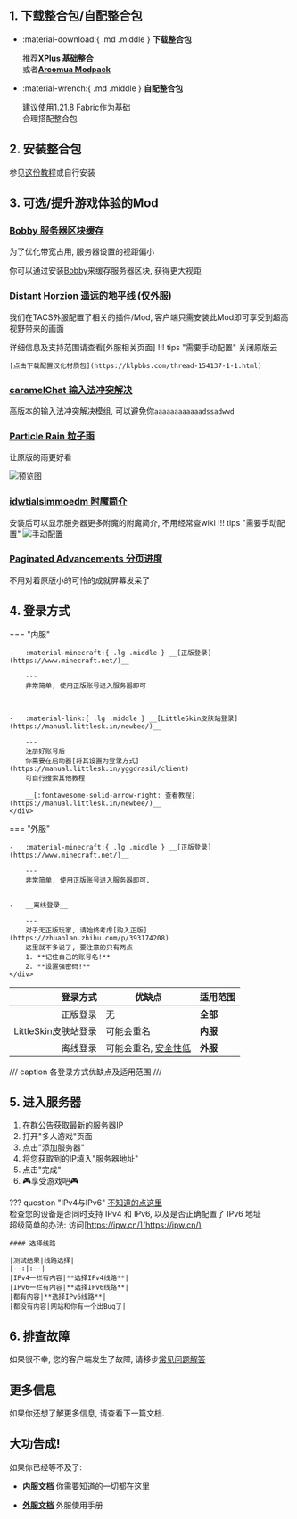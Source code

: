 ## 1. 下载整合包/自配整合包
<div class="grid cards" markdown>

-   :material-download:{ .md .middle } __下载整合包__

    推荐[__XPlus 基础整合__](https://www.mcmod.cn/modpack/467.html)  
    或者[__Arcomua Modpack__](https://www.mcmod.cn/modpack/606.html)  

-   :material-wrench:{ .md .middle } __自配整合包__

    建议使用1.21.8 Fabric作为基础  
    合理搭配整合包

</div>

## 2. 安装整合包
参见[这份教程](https://www.bilibili.com/opus/806747033441402937)或自行安装

## 3. 可选/提升游戏体验的Mod
### [Bobby 服务器区块缓存](https://www.mcmod.cn/class/5291.html)
为了优化带宽占用, 服务器设置的视距偏小

你可以通过安装[Bobby](https://www.mcmod.cn/class/5291.html)来缓存服务器区块, 获得更大视距

### [Distant Horzion 遥远的地平线 (仅外服)](https://www.mcmod.cn/class/5009.html)
我们在TACS外服配置了相关的插件/Mod, 客户端只需安装此Mod即可享受到超高视野带来的画面

详细信息及支持范围请查看[外服相关页面]
!!! tips "需要手动配置"
    关闭原版云
    
    [点击下载配置汉化材质包](https://klpbbs.com/thread-154137-1-1.html)

### [caramelChat 输入法冲突解决](https://www.mcmod.cn/class/17135.html)
高版本的输入法冲突解决模组, 可以避免你```aaaaaaaaaaaadssadwwd```

### [Particle Rain 粒子雨](https://www.mcmod.cn/class/4897.html)
让原版的雨更好看

![预览图](https://img.fastmirror.net/s/2025/08/27/68aefdaf7abd1.png)

### [idwtialsimmoedm 附魔简介](https://www.mcmod.cn/class/6555.html)
安装后可以显示服务器更多附魔的附魔简介, 不用经常查wiki
!!! tips "需要手动配置"
    ![手动配置](https://img.fastmirror.net/s/2025/08/27/68aefeed74831.png)

### [Paginated Advancements 分页进度](https://www.mcmod.cn/class/8062.html)
不用对着原版小的可怜的成就屏幕发呆了

## 4. 登录方式
=== "内服"
    <div class="grid cards" markdown>

    -   :material-minecraft:{ .lg .middle } __[正版登录](https://www.minecraft.net/)__

        ---
        非常简单, 使用正版账号进入服务器即可



    -   :material-link:{ .lg .middle } __[LittleSkin皮肤站登录](https://manual.littlesk.in/newbee/)__

        ---
        注册好账号后  
        你需要在启动器[将其设置为登录方式](https://manual.littlesk.in/yggdrasil/client)  
        可自行搜索其他教程

        __[:fontawesome-solid-arrow-right: 查看教程](https://manual.littlesk.in/newbee/)__
    </div>
=== "外服"
    <div class="grid cards" markdown>

    -   :material-minecraft:{ .lg .middle } __[正版登录](https://www.minecraft.net/)__

        ---
        非常简单, 使用正版账号进入服务器即可.


    -   __离线登录__

        ---
        对于无正版玩家, 请始终考虑[购入正版](https://zhuanlan.zhihu.com/p/393174208)  
        这里就不多说了, 要注意的只有两点  
        1. **记住自己的账号名!**  
        2. **设置强密码!**
    </div>

|登录方式|优缺点|适用范围|
|--:|--|--|
|正版登录|无|**全部**|
|LittleSkin皮肤站登录|可能会重名|**内服**|
|离线登录|可能会重名, <u>安全性低</u>|**外服**|
/// caption
各登录方式优缺点及适用范围
///
## 5. 进入服务器
1. 在群公告获取最新的服务器IP
2. 打开"多人游戏"页面
3. 点击"添加服务器"
4. 将您获取到的IP填入"服务器地址"
5. 点击"完成"
6. 🎮享受游戏吧🎮

??? question "IPv4与IPv6"
    [不知道的点这里](utilities.md#百度百科)  
    检查您的设备是否同时支持 IPv4 和 IPv6, 以及是否正确配置了 IPv6 地址  
    超级简单的办法: 访问[https://ipw.cn/](https://ipw.cn/)  

    #### 选择线路

    |测试结果|线路选择|
    |--:|:--|
    |IPv4一栏有内容|**选择IPv4线路**|
    |IPv6一栏有内容|**选择IPv6线路**|
    |都有内容|**选择IPv6线路**|
    |都没有内容|网站和你有一个出Bug了|
## 6. 排查故障
如果很不幸, 您的客户端发生了故障, 请移步[常见问题解答](FAQs.md)

## 更多信息
如果你还想了解更多信息, 请查看下一篇文档.

## 大功告成!
如果你已经等不及了:
<div class="grid cards" markdown>

-   [__内服文档__](internal/index.md)
    你需要知道的一切都在这里

-   [__外服文档__](external/index.md)
    外服使用手册
</div>